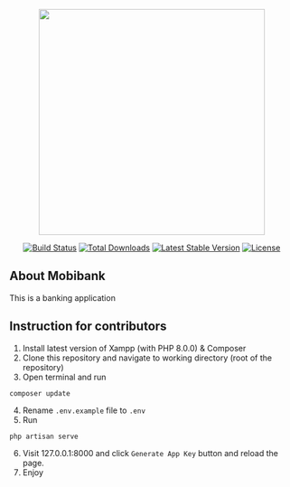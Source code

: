 <p align="center"><a href="https://laravel.com" target="_blank"><img src="https://raw.githubusercontent.com/laravel/art/master/logo-lockup/5%20SVG/2%20CMYK/1%20Full%20Color/laravel-logolockup-cmyk-red.svg" width="400"></a></p>

<p align="center">
<a href="https://travis-ci.org/laravel/framework"><img src="https://travis-ci.org/laravel/framework.svg" alt="Build Status"></a>
<a href="https://packagist.org/packages/laravel/framework"><img src="https://img.shields.io/packagist/dt/laravel/framework" alt="Total Downloads"></a>
<a href="https://packagist.org/packages/laravel/framework"><img src="https://img.shields.io/packagist/v/laravel/framework" alt="Latest Stable Version"></a>
<a href="https://packagist.org/packages/laravel/framework"><img src="https://img.shields.io/packagist/l/laravel/framework" alt="License"></a>
</p>

## About Mobibank
This is a banking application


## Instruction for contributors
1. Install latest version of Xampp (with PHP 8.0.0) & Composer
2. Clone this repository and navigate to working directory (root of the repository)
3. Open terminal and run
```
composer update
```
4. Rename `.env.example` file to `.env`
5. Run 
```
php artisan serve
```
6. Visit 127.0.0.1:8000 and click `Generate App Key` button and reload the page.
7. Enjoy